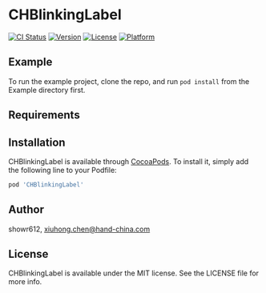 # CHBlinkingLabel

[![CI Status](https://img.shields.io/travis/showr612/CHBlinkingLabel.svg?style=flat)](https://travis-ci.org/showr612/CHBlinkingLabel)
[![Version](https://img.shields.io/cocoapods/v/CHBlinkingLabel.svg?style=flat)](https://cocoapods.org/pods/CHBlinkingLabel)
[![License](https://img.shields.io/cocoapods/l/CHBlinkingLabel.svg?style=flat)](https://cocoapods.org/pods/CHBlinkingLabel)
[![Platform](https://img.shields.io/cocoapods/p/CHBlinkingLabel.svg?style=flat)](https://cocoapods.org/pods/CHBlinkingLabel)

## Example

To run the example project, clone the repo, and run `pod install` from the Example directory first.

## Requirements

## Installation

CHBlinkingLabel is available through [CocoaPods](https://cocoapods.org). To install
it, simply add the following line to your Podfile:

```ruby
pod 'CHBlinkingLabel'
```

## Author

showr612, xiuhong.chen@hand-china.com

## License

CHBlinkingLabel is available under the MIT license. See the LICENSE file for more info.
